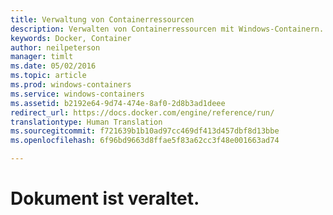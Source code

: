```yaml
---
title: Verwaltung von Containerressourcen
description: Verwalten von Containerressourcen mit Windows-Containern.
keywords: Docker, Container
author: neilpeterson
manager: timlt
ms.date: 05/02/2016
ms.topic: article
ms.prod: windows-containers
ms.service: windows-containers
ms.assetid: b2192e64-9d74-474e-8af0-2d8b3ad1deee
redirect_url: https://docs.docker.com/engine/reference/run/
translationtype: Human Translation
ms.sourcegitcommit: f721639b1b10ad97cc469df413d457dbf8d13bbe
ms.openlocfilehash: 6f96bd9663d8ffae5f83a62cc3f48e001663ad74

---
```


# Dokument ist veraltet.


<!--HONumber=Sep16_HO4-->


